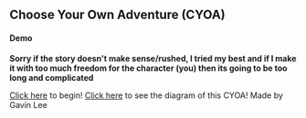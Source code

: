 ## Choose Your Own Adventure (CYOA)

#### Demo
**Sorry if the story doesn't make sense/rushed, I tried my best and if I make it with too much freedom for the character (you) then its going to be too long and complicated**

[Click here](home.md) to begin!
[Click here](https://docs.google.com/drawings/d/14QDRYq34Y9o7LILShxjL8jwfLybjRlTc2afLJKtKFRs/edit?usp=drive_open&ouid=108427308833309477649) to see the diagram of this CYOA!
Made by Gavin Lee

